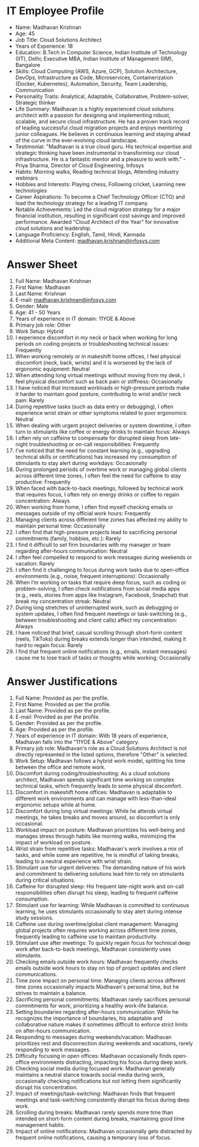 # IT Employee Profile

- Name: Madhavan Krishnan
- Age: 45
- Job Title: Cloud Solutions Architect
- Years of Experience: 18
- Education: B.Tech in Computer Science, Indian Institute of Technology (IIT), Delhi; Executive MBA, Indian Institute of Management (IIM), Bangalore
- Skills: Cloud Computing (AWS, Azure, GCP),  Solution Architecture, DevOps, Infrastructure as Code,  Microservices, Containerization (Docker, Kubernetes),  Automation,  Security,  Team Leadership,  Communication
- Personality Traits:  Analytical, Adaptable, Collaborative,  Problem-solver,  Strategic thinker
- Life Summary: Madhavan is a highly experienced cloud solutions architect with a passion for designing and implementing robust, scalable, and secure cloud infrastructure. He has a proven track record of leading successful cloud migration projects and enjoys mentoring junior colleagues. He believes in continuous learning and staying ahead of the curve in the ever-evolving cloud landscape.
- Testimonial: "Madhavan is a true cloud guru. His technical expertise and strategic thinking have been instrumental in transforming our cloud infrastructure. He is a fantastic mentor and a pleasure to work with." -  Priya Sharma, Director of Cloud Engineering, Infosys
- Habits:  Morning walks,  Reading technical blogs,  Attending industry webinars
- Hobbies and Interests:  Playing chess,  Following cricket,  Learning new technologies
- Career Aspirations:  To become a Chief Technology Officer (CTO) and lead the technology strategy for a leading IT company.
- Notable Achievements: Led the cloud migration strategy for a major financial institution, resulting in significant cost savings and improved performance.  Awarded "Cloud Architect of the Year" for innovative cloud solutions and leadership.
- Language Proficiency: English, Tamil, Hindi, Kannada
- Additional Meta Content: madhavan.krishnan@infosys.com


# Answer Sheet

1. Full Name: Madhavan Krishnan
2. First Name: Madhavan
3. Last Name: Krishnan
4. E-mail: madhavan.krishnan@infosys.com
5. Gender: Male
6. Age: 41 - 50 Years
7. Years of experience in IT domain: 11YOE & Above
8. Primary job role: Other
9. Work Setup: Hybrid
10. I experience discomfort in my neck or back when working for long periods on coding projects or troubleshooting technical issues: Frequently
11. When working remotely or in makeshift home offices, I feel physical discomfort (neck, back, wrists) and it is worsened by the lack of ergonomic equipment: Neutral
12. When attending long virtual meetings without moving from my desk, I feel physical discomfort such as back pain or stiffness: Occasionally
13. I have noticed that increased workloads or high-pressure periods make it harder to maintain good posture, contributing to wrist and/or neck pain: Rarely
14. During repetitive tasks (such as data entry or debugging), I often experience wrist strain or other symptoms related to poor ergonomics: Neutral
15. When dealing with urgent project deliveries or system downtime, I often turn to stimulants like coffee or energy drinks to maintain focus: Always
16. I often rely on caffeine to compensate for disrupted sleep from late-night troubleshooting or on-call responsibilities: Frequently
17. I’ve noticed that the need for constant learning (e.g., upgrading technical skills or certifications) has increased my consumption of stimulants to stay alert during workdays: Occasionally
18. During prolonged periods of overtime work or managing global clients across different time zones, I often feel the need for caffeine to stay productive: Frequently
19. When faced with back-to-back meetings, followed by technical work that requires focus, I often rely on energy drinks or coffee to regain concentration: Always
20. When working from home, I often find myself checking emails or messages outside of my official work hours: Frequently
21. Managing clients across different time zones has affected my ability to maintain personal time: Occasionally
22. I often find that high-pressure projects lead to sacrificing personal commitments (family, hobbies, etc.): Rarely
23. I find it difficult to set firm boundaries with my manager or team regarding after-hours communication: Neutral
24. I often feel compelled to respond to work messages during weekends or vacation: Rarely
25. I often find it challenging to focus during work tasks due to open-office environments (e.g., noise, frequent interruptions): Occasionally
26. When I’m working on tasks that require deep focus, such as coding or problem-solving, I often check notifications from social media apps (e.g., reels, stories from apps like Instagram, Facebook, Snapchat) that break my concentration streak: Neutral
27. During long stretches of uninterrupted work, such as debugging or system updates, I often find frequent meetings or task-switching (e.g., between troubleshooting and client calls) affect my concentration: Always
28. I have noticed that brief, casual scrolling through short-form content (reels, TikToks) during breaks extends longer than intended, making it hard to regain focus: Rarely
29. I find that frequent online notifications (e.g., emails, instant messages) cause me to lose track of tasks or thoughts while working: Occasionally


# Answer Justifications

1. Full Name: Provided as per the profile.
2. First Name: Provided as per the profile.
3. Last Name: Provided as per the profile.
4. E-mail: Provided as per the profile.
5. Gender: Provided as per the profile.
6. Age: Provided as per the profile.
7. Years of experience in IT domain: With 18 years of experience, Madhavan falls into the "11YOE & Above" category.
8. Primary job role: Madhavan's role as a Cloud Solutions Architect is not directly represented in the listed options, therefore "Other" is selected.
9. Work Setup: Madhavan follows a hybrid work model, splitting his time between the office and remote work.
10. Discomfort during coding/troubleshooting:  As a cloud solutions architect, Madhavan spends significant time working on complex technical tasks, which frequently leads to some physical discomfort.
11. Discomfort in makeshift home offices: Madhavan is adaptable to different work environments and can manage with less-than-ideal ergonomic setups while at home.
12. Discomfort during long virtual meetings: While he attends virtual meetings, he takes breaks and moves around, so discomfort is only occasional.
13. Workload impact on posture:  Madhavan prioritizes his well-being and manages stress through habits like morning walks, minimizing the impact of workload on posture.
14. Wrist strain from repetitive tasks:  Madhavan's work involves a mix of tasks, and while some are repetitive, he is mindful of taking breaks, leading to a neutral experience with wrist strain.
15. Stimulant use for urgent deliveries: The demanding nature of his work and commitment to delivering solutions lead him to rely on stimulants during critical situations.
16. Caffeine for disrupted sleep: His frequent late-night work and on-call responsibilities often disrupt his sleep, leading to frequent caffeine consumption.
17. Stimulant use for learning: While Madhavan is committed to continuous learning, he uses stimulants occasionally to stay alert during intense study sessions.
18. Caffeine use during overtime/global client management:  Managing global projects often requires working across different time zones, frequently leading to caffeine use to maintain productivity.
19. Stimulant use after meetings: To quickly regain focus for technical deep work after back-to-back meetings, Madhavan consistently uses stimulants.
20. Checking emails outside work hours:  Madhavan frequently checks emails outside work hours to stay on top of project updates and client communications.
21. Time zone impact on personal time:  Managing clients across different time zones occasionally impacts Madhavan's personal time, but he strives to maintain a balance.
22. Sacrificing personal commitments: Madhavan rarely sacrifices personal commitments for work, prioritizing a healthy work-life balance.
23. Setting boundaries regarding after-hours communication: While he recognizes the importance of boundaries, his adaptable and collaborative nature makes it sometimes difficult to enforce strict limits on after-hours communication.
24. Responding to messages during weekends/vacation: Madhavan prioritizes rest and disconnection during weekends and vacations, rarely responding to work messages.
25. Difficulty focusing in open offices: Madhavan occasionally finds open-office environments distracting, impacting his focus during deep work.
26. Checking social media during focused work: Madhavan generally maintains a neutral stance towards social media during work, occasionally checking notifications but not letting them significantly disrupt his concentration.
27. Impact of meetings/task-switching: Madhavan finds that frequent meetings and task-switching consistently disrupt his focus during deep work.
28. Scrolling during breaks: Madhavan rarely spends more time than intended on short-form content during breaks, maintaining good time management habits.
29. Impact of online notifications:  Madhavan occasionally gets distracted by frequent online notifications, causing a temporary loss of focus.